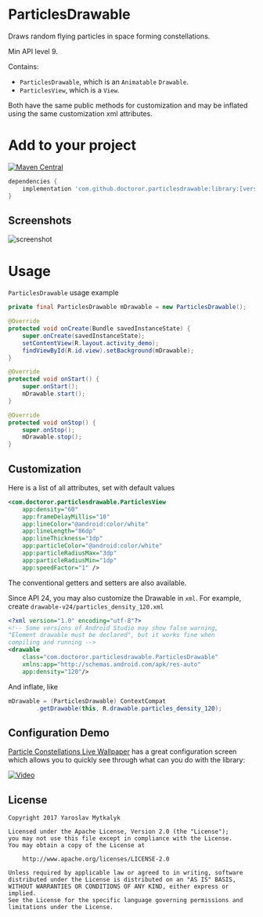 # ParticlesDrawable
Draws random flying particles in space forming constellations.

Min API level 9.

Contains:
- `ParticlesDrawable`, which is an `Animatable` `Drawable`.
- `ParticlesView`, which is a `View`.

Both have the same public methods for customization and may be inflated using the same customization xml attributes.

# Add to your project

[![Maven Central](https://maven-badges.herokuapp.com/maven-central/com.github.doctoror.particlesdrawable/library/badge.png?style=flat)](https://maven-badges.herokuapp.com/maven-central/com.github.doctoror.particlesdrawable/library)

```groovy
dependencies {
    implementation 'com.github.doctoror.particlesdrawable:library:[version]'
}
```

## Screenshots
![screenshot](/screenshots/demo.gif?raw=true)

# Usage
`ParticlesDrawable` usage example
```java
private final ParticlesDrawable mDrawable = new ParticlesDrawable();

@Override
protected void onCreate(Bundle savedInstanceState) {
    super.onCreate(savedInstanceState);
    setContentView(R.layout.activity_demo);
    findViewById(R.id.view).setBackground(mDrawable);
}

@Override
protected void onStart() {
    super.onStart();
    mDrawable.start();
}

@Override
protected void onStop() {
    super.onStop();
    mDrawable.stop();
}
```

## Customization
Here is a list of all attributes, set with default values

```xml
<com.doctoror.particlesdrawable.ParticlesView
    app:density="60"
    app:frameDelayMillis="10"
    app:lineColor="@android:color/white"
    app:lineLength="86dp"
    app:lineThickness="1dp"
    app:particleColor="@android:color/white"
    app:particleRadiusMax="3dp"
    app:particleRadiusMin="1dp"
    app:speedFactor="1" />
```
The conventional getters and setters are also available.

Since API 24, you may also customize the Drawable in `xml`. For example, create
`drawable-v24/particles_density_120.xml`
```xml
<?xml version="1.0" encoding="utf-8"?>
<!-- Some versions of Android Studio may show false warning,
"Element drawable must be declared", but it works fine when
compiling and running -->
<drawable
    class="com.doctoror.particlesdrawable.ParticlesDrawable"
    xmlns:app="http://schemas.android.com/apk/res-auto"
    app:density="120"/>
```
And inflate, like
```java
mDrawable = (ParticlesDrawable) ContextCompat
        .getDrawable(this, R.drawable.particles_density_120);
```

## Configuration Demo
[Particle Constellations Live Wallpaper](https://github.com/Doctoror/ParticleConstellationsLiveWallpaper) has a great configuration screen which allows you to quickly see through what can you do with the library:

[![Video](https://github.com/Doctoror/ParticlesWallpaper/raw/master/screenshots/video.png)](https://www.youtube.com/watch?v=Q7qvmCMUN20)


## License
```
Copyright 2017 Yaroslav Mytkalyk

Licensed under the Apache License, Version 2.0 (the "License");
you may not use this file except in compliance with the License.
You may obtain a copy of the License at

    http://www.apache.org/licenses/LICENSE-2.0

Unless required by applicable law or agreed to in writing, software
distributed under the License is distributed on an "AS IS" BASIS,
WITHOUT WARRANTIES OR CONDITIONS OF ANY KIND, either express or implied.
See the License for the specific language governing permissions and
limitations under the License.

```
